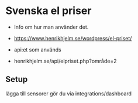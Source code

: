 # Svenska el priser
*  Info om hur man använder det. 
*  https://www.henrikhjelm.se/wordpress/el-priset/

*  api:et som används
*  henrikhjelm.se/api/elpriset.php?område=2
	
## Setup
lägga till sensorer gör du via integrations/dashboard 
